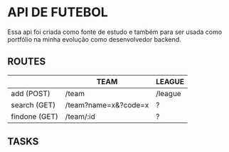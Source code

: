 # API DE FUTEBOL

Essa api foi criada como fonte de estudo e também para ser usada como portfólio na minha evolução como desenvolvedor backend.

## ROUTES

|  | TEAM | LEAGUE |
| --- | --- | --- |
| add (POST) | /team | /league |
| search (GET) | /team?name=x&?code=x | ? |
| findone (GET) | /team/:id | ? |

## TASKS

